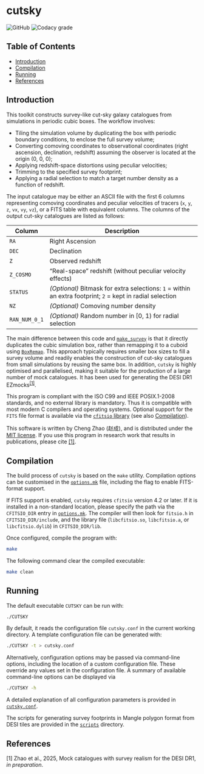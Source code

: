 # cutsky

![GitHub](https://img.shields.io/github/license/cheng-zhao/cutsky.svg)
![Codacy grade](https://img.shields.io/codacy/grade/b8e918a70b3b486e982cf55fb6104b88.svg)

## Table of Contents

- [Introduction](#introduction)
- [Compilation](#compilation)
- [Running](#running)
- [References](#references)

## Introduction

This toolkit constructs survey-like cut-sky galaxy catalogues from simulations in periodic cubic boxes. The workflow involves:
-   Tiling the simulation volume by duplicating the box with periodic boundary conditions, to enclose the full survey volume;
-   Converting comoving coordinates to observational coordinates (right ascension, declination, redshift) assuming the observer is located at the origin (0, 0, 0);
-   Applying redshift-space distortions using peculiar velocities;
-   Trimming to the specified survey footprint;
-   Applying a radial selection to match a target number density as a function of redshift.

The input catalogue may be either an ASCII file with the first 6 columns representing comoving coordinates and peculiar velocities of tracers (`x`, `y`, `z`, `vx`, `vy`, `vz`), or a FITS table with equivalent columns. The columns of the output cut-sky catalogues are listed as follows:

| Column        | Description                                                                                                |
|---------------|------------------------------------------------------------------------------------------------------------|
| `RA`          | Right Ascension                                                                                            |
| `DEC`         | Declination                                                                                                |
| `Z`           | Observed redshift                                                                                          |
| `Z_COSMO`     | &ldquo;Real-space&rdquo; redshift (without peculiar velocity effects)                                      |
| `STATUS`      | *(Optional)* Bitmask for extra selections: `1` = within an extra footprint; `2` = kept in radial selection |
| `NZ`          | *(Optional)* Comoving number density                                                                       |
| `RAN_NUM_0_1` | *(Optional)* Random number in [0, 1) for radial selection                                                  |

The main difference between this code and [`make_survey`](https://github.com/mockFactory/make_survey) is that it directly duplicates the cubic simulation box, rather than remapping it to a cuboid using [`BoxRemap`](http://mwhite.berkeley.edu/BoxRemap/). This approach typically requires smaller box sizes to fill a survey volume and readily enables the construction of cut-sky catalogues from small simulations by reusing the same box. In addition, `cutsky` is highly optimised and parallelised, making it suitable for the production of a large number of mock catalogues. It has been used for generating the DESI DR1 EZmocks<sup>[\[1\]](#ref1)</sup>.

This program is compliant with the ISO C99 and IEEE POSIX.1-2008 standards, and no external library is mandatory. Thus it is compatible with most modern C compilers and operating systems. Optional support for the `FITS` file format is available via the [`cfitsio` library](https://github.com/HEASARC/cfitsio) (see also [Compilation](#compilation)).

This software is written by Cheng Zhao (&#36213;&#25104;), and is distributed under the [MIT license](LICENSE.txt). If you use this program in research work that results in publications, please cite [\[1\]](#ref1).

## Compilation

The build process of `cutsky` is based on the `make` utility. Compilation options can be customised in the [`options.mk`](options.mk) file, including the flag to enable FITS-format support.

If FITS support is enabled, `cutsky` requires `cfitsio` version 4.2 or later. If it is installed in a non-standard location, please specify the path via the `CFITSIO_DIR` entry in [`options.mk`](options.mk#L10). The compiler will then look for `fitsio.h` in `CFITSIO_DIR/include`, and the library file (`libcfitsio.so`, `libcfitsio.a`, or `libcfitsio.dylib`) in `CFITSIO_DIR/lib`.

Once configured, compile the program with:

```bash
make
```

The following command clear the compiled executable:
```bash
make clean
```

## Running

The default executable `CUTSKY` can be run with:

```bash
./CUTSKY
```

By default, it reads the configuration file `cutsky.conf` in the current working directory. A template configuration file can be generated with:

```bash
./CUTSKY -t > cutsky.conf
```

Alternatively, configuration options may be passed via command-line options, including the location of a custom configuration file. These override any values set in the configuration file. A summary of available command-line options can be displayed via

```bash
./CUTSKY -h
```

A detailed explanation of all configuration parameters is provided in [`cutsky.conf`](cutsky.conf).

The scripts for generating survey footprints in Mangle polygon format from DESI tiles are provided in the [`scripts`](scripts) directory.

## References

<span id="ref1">\[1\]</span> Zhao et al., 2025, Mock catalogues with survey realism for the DESI DR1, *in preparation*.
